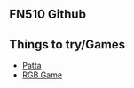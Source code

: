 ## FN510 Github
 

## Things to try/Games

- [Patta](https://fn510.github.io/patta/) 
- [RGB Game](https://fn510.github.io/ColourGame/)

